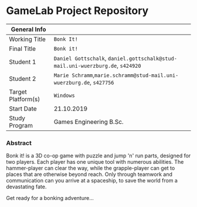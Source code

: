 # GameLab Project Repository

|  General Info  | |
| ---|---|
| Working Title | `Bonk It!` |
| Final Title | `Bonk it!` |
| Student 1 | `Daniel Gottschalk`, `daniel.gottschalk@stud-mail.uni-wuerzburg.de`, `s424920` |
| Student 2 | `Marie Schramm`,`marie.schramm@stud-mail.uni-wuerzburg.de`, `s427756` |
| Target Platform(s) | `Windows` |
| Start Date | 21.10.2019 |
| Study Program | Games Engineering B.Sc.|

### Abstract

Bonk it! is a 3D co-op game with puzzle and jump 'n' run parts, designed for two players. Each player has one unique tool with numerous abilities. The hammer-player can clear the way, while the grapple-player can get to places that are otherwise beyond reach. Only through teamwork and communication can you arrive at a spaceship, to save the world from a devastating fate.

Get ready for a bonking adventure...